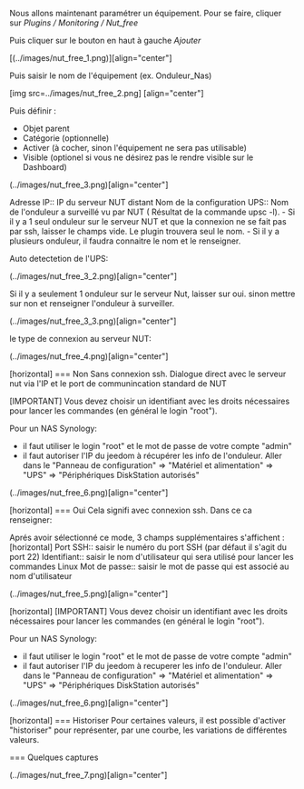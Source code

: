 Nous allons maintenant paramétrer un équipement. Pour se faire, cliquer sur *Plugins  / Monitoring / Nut_free*

Puis cliquer sur le bouton en haut à gauche *Ajouter*

[(../images/nut_free_1.png)][align="center"]


Puis saisir le nom de l'équipement (ex. Onduleur_Nas) 

[img src=../images/nut_free_2.png] [align="center"]

Puis définir :

- Objet parent
- Catégorie (optionnelle)
- Activer (à cocher, sinon l'équipement ne sera pas utilisable)
- Visible (optionel si vous ne désirez pas le rendre visible sur le Dashboard)

(../images/nut_free_3.png)[align="center"]



Adresse IP:: IP du serveur NUT distant
Nom de la configuration UPS:: Nom de l'onduleur a surveillé vu par NUT ( Résultat de la commande upsc -l).
							 - Si il y a 1 seul onduleur sur le serveur NUT et que la connexion ne se fait pas par ssh, laisser le champs vide.
							  Le plugin trouvera seul le nom.
							 - Si il y a plusieurs onduleur, il faudra connaitre le nom et le renseigner.
							 
Auto detectetion de l'UPS:

(../images/nut_free_3_2.png)[align="center"]

Si il y a seulement 1 onduleur sur le serveur Nut, laisser sur oui.
sinon mettre sur non et renseigner l'onduleur à surveiller.

(../images/nut_free_3_3.png)[align="center"]

le type de connexion au serveur NUT:

(../images/nut_free_4.png)[align="center"]
 
[horizontal]
=== Non
Sans connexion ssh.
Dialogue direct avec le serveur nut via l'IP et le port de communincation standard de NUT

[IMPORTANT]
Vous devez choisir un identifiant avec les droits nécessaires pour lancer les commandes (en général le login "root").

Pour un NAS Synology:
- il faut utiliser le login "root" et le mot de passe de votre compte "admin"
- il faut autoriser l'IP du jeedom à récupérer les info de l'onduleur. 
Aller dans le "Panneau de configuration" => "Matériel et alimentation" => "UPS" => "Périphériques DiskStation autorisés"

(../images/nut_free_6.png)[align="center"]

[horizontal]
=== Oui
Cela signifi avec connexion ssh. Dans ce ca renseigner:

Aprés avoir sélectionné ce mode, 3 champs supplémentaires s'affichent :
[horizontal]
Port SSH:: saisir le numéro du port SSH (par défaut il s'agit du port 22)
Identifiant:: saisir le nom d'utilisateur qui sera utilisé pour lancer les commandes Linux
Mot de passe:: saisir le mot de passe qui est associé au nom d'utilisateur

(../images/nut_free_5.png)[align="center"]

[horizontal]
[IMPORTANT]
Vous devez choisir un identifiant avec les droits nécessaires pour lancer les commandes (en général le login "root").

Pour un NAS Synology:
- il faut utiliser le login "root" et le mot de passe de votre compte "admin"
- il faut autoriser l'IP du jeedom à recuperer les info de l'onduleur. 
Aller dans le "Panneau de configuration" => "Matériel et alimentation" => "UPS" => "Périphériques DiskStation autorisés"

(../images/nut_free_6.png)[align="center"]

[horizontal]
=== Historiser
Pour certaines valeurs, il est possible d'activer "historiser" pour représenter, par une courbe, les variations de différentes valeurs.

=== Quelques captures

(../images/nut_free_7.png)[align="center"]
